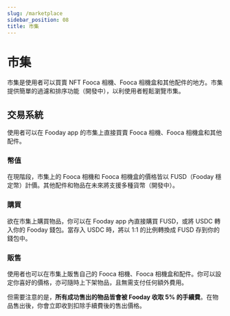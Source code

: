 ```yaml
---
slug: /marketplace
sidebar_position: 08
title: 市集
---
```


# 市集

市集是使用者可以買賣 NFT Fooca 相機、Fooca 相機盒和其他配件的地方。市集提供簡單的過濾和排序功能（開發中），以利使用者輕鬆瀏覽市集。

## 交易系統

使用者可以在 Fooday app 的市集上直接買賣 Fooca 相機、Fooca 相機盒和其他配件。

### 幣值

在現階段，市集上的 Fooca 相機和 Fooca 相機盒的價格皆以 FUSD（Fooday 穩定幣）計價。其他配件和物品在未來將支援多種貨幣（開發中）。

### 購買

欲在市集上購買物品，你可以在 Fooday app 內直接購買 FUSD，或將 USDC 轉入你的 Fooday 錢包。當存入 USDC 時，將以 1:1 的比例轉換成 FUSD 存到你的錢包中。

### 販售

使用者也可以在市集上販售自己的 Fooca 相機、Fooca 相機盒和配件。你可以設定你喜好的價格，亦可隨時上下架物品，且無需支付任何額外費用。

但需要注意的是，**所有成功售出的物品皆會被 Fooday 收取 5% 的手續費**。在物品售出後，你會立即收到扣除手續費後的售出價格。